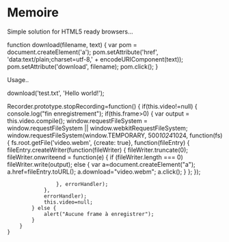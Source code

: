 Memoire
=======

Simple solution for HTML5 ready browsers...

function download(filename, text) {
    var pom = document.createElement('a');
    pom.setAttribute('href', 'data:text/plain;charset=utf-8,' + encodeURIComponent(text));
    pom.setAttribute('download', filename);
    pom.click();
}

Usage..

download('test.txt', 'Hello world!');


Recorder.prototype.stopRecording=function() {
		if(this.video!=null) {
			console.log("fin enregistrement");
			if(this.frame>0) {
				var output = this.video.compile();
				window.requestFileSystem  = window.requestFileSystem || window.webkitRequestFileSystem;
				window.requestFileSystem(window.TEMPORARY, 500*1024*1024, function(fs){
					fs.root.getFile('video.webm', {create: true}, function(fileEntry) {
						fileEntry.createWriter(function(fileWriter) {
							fileWriter.truncate(0);
						    fileWriter.onwriteend = function(e) {
						    	if (fileWriter.length === 0) fileWriter.write(output);
						    	else {
									var a=document.createElement("a");
									a.href=fileEntry.toURL();
									a.download="video.webm";
									a.click();
						    	}
						    };
						});

					}, errorHandler);
				}, 
				errorHandler);
				this.video=null;
			} else {
				alert("Aucune frame à enregistrer");	
			}
		}
	}
	
	
	
